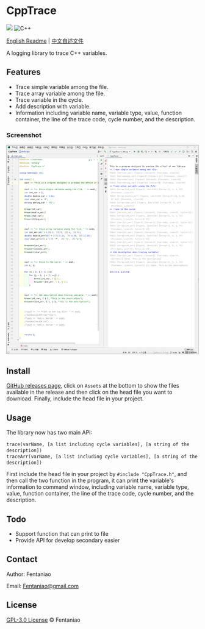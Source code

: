 # CppTrace

<p>
    <img src="https://img.shields.io/github/v/release/fentaniao/CppTrace?&color=blue&logo=hack-the-box)" />
    <img alt="C++" src="https://img.shields.io/badge/-C++-9f62a5?style=flat&logo=cplusplus&logoColor=white" />
</p>

[English Readme](https://github.com/Fentaniao/CppTrace/blob/main/README.md) | [中文自述文件](https://github.com/Fentaniao/CppTrace/blob/main/README_zh.md)

A logging library to trace C++ variables.

## Features

- Trace simple variable among the file.
- Trace array variable among the file.
- Trace variable in the cycle.
- Add description with variable.
- Information including variable name, variable type, value, function container, the line of the trace code, cycle number, and the description.

### Screenshot

![screenshoot](README.assets/screenshot.png)

## Install

[GitHub releases page](https://github.com/Fentaniao/CppTrace/releases), click on `Assets` at the bottom to show the files available in the release and then click on the head file you want to download. Finally, include the head file in your project.

## Usage

The library now has two main API:

```
trace(varName, [a list including cycle variables], [a string of the description])
traceArr(varName, [a list including cycle variables], [a string of the description])
```

First include the head file in your project by `#include "CppTrace.h"`, and then call the two function in the program, it can print the variable's information to command window, including variable name, variable type, value, function container, the line of the trace code, cycle number, and the description.

## Todo

- Support function that can print to file
- Provide API for develop secondary easier

## Contact

Author: Fentaniao

Email: [Fentaniao@gmail.com](mailto:Fentaniao@gmail.com)

## License

[GPL-3.0 License](https://github.com/Fentaniao/CppTrace/blob/main/LICENSE) © Fentaniao

